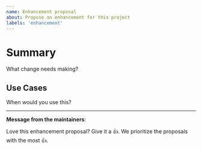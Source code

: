 ```yaml
---
name: Enhancement proposal
about: Propose an enhancement for this project
labels: 'enhancement'
---
```

# Summary

What change needs making?

## Use Cases

When would you use this?

---
<!-- Issue Author: Don't delete this message to encourage other users to support your issue! -->
**Message from the maintainers**:

Love this enhancement proposal? Give it a 👍. We prioritize the proposals with the most 👍.

<!-- 
**Beyond this issue**:

Are you a contributor? If not, have you thought about it? 

Argo Workflows is seeking more community involvement and ultimately more [Reviewers and Approvers](https://github.com/argoproj/argoproj/blob/main/community/membership.md) to help keep it viable. 
See [Sustainability Effort](https://github.com/argoproj/argo-workflows/blob/main/community/sustainability_effort.md) for more information. 
-->
